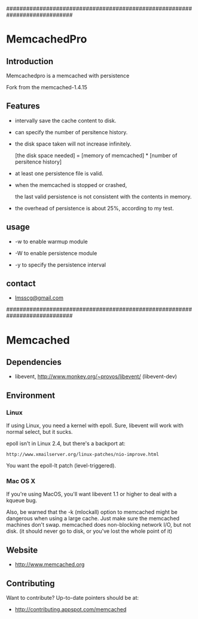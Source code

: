 ############################################################################
# MemcachedPro

## Introduction

Memcachedpro is a memcached with persistence

Fork from the memcached-1.4.15

## Features

* intervally save the cache content to disk.

* can specify the number of persitence history.

* the disk space taken will not increase infinitely.

  [the disk space needed] = [memory of memcached] \* [number of persitence history]

* at least one persistence file is valid.

* when the memcached is stopped or crashed,

  the last valid persistence is not consistent with the contents in memory.

* the overhead of persistence is about 25%, according to my test.

## usage

* -w to enable warmup module

* -W to enable persistence module

* -y to specify the persistence interval

## contact

* lmsscg@gmail.com


############################################################################
# Memcached

## Dependencies

* libevent, http://www.monkey.org/~provos/libevent/ (libevent-dev)

## Environment

### Linux

If using Linux, you need a kernel with epoll.  Sure, libevent will
work with normal select, but it sucks.

epoll isn't in Linux 2.4, but there's a backport at:

    http://www.xmailserver.org/linux-patches/nio-improve.html

You want the epoll-lt patch (level-triggered).

### Mac OS X

If you're using MacOS, you'll want libevent 1.1 or higher to deal with
a kqueue bug.

Also, be warned that the -k (mlockall) option to memcached might be
dangerous when using a large cache.  Just make sure the memcached machines
don't swap.  memcached does non-blocking network I/O, but not disk.  (it
should never go to disk, or you've lost the whole point of it)

## Website

* http://www.memcached.org

## Contributing

Want to contribute?  Up-to-date pointers should be at:

* http://contributing.appspot.com/memcached
